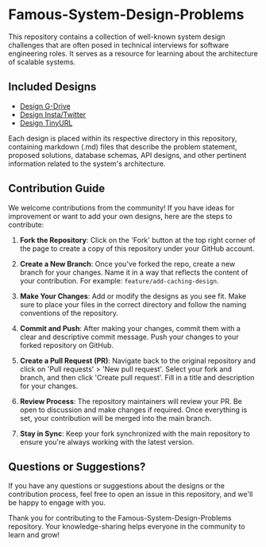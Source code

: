 # Famous-System-Design-Problems

This repository contains a collection of well-known system design challenges that are often posed in technical interviews for software engineering roles. It serves as a resource for learning about the architecture of scalable systems.

## Included Designs

- [Design G-Drive](https://github.com/khansamad99/System-Design-Questions-for-Interview/blob/main/Design%20G-Drive/design.md)
- [Design Insta/Twitter](https://github.com/khansamad99/System-Design-Questions-for-Interview/blob/main/Design%20Insta/Twitter/design.md)
- [Design TinyURL](https://github.com/khansamad99/System-Design-Questions-for-Interview/blob/main/Design%20TinyURL/design.md)

Each design is placed within its respective directory in this repository, containing markdown (.md) files that describe the problem statement, proposed solutions, database schemas, API designs, and other pertinent information related to the system's architecture.

## Contribution Guide

We welcome contributions from the community! If you have ideas for improvement or want to add your own designs, here are the steps to contribute:

1. **Fork the Repository**: Click on the 'Fork' button at the top right corner of the page to create a copy of this repository under your GitHub account.

2. **Create a New Branch**: Once you've forked the repo, create a new branch for your changes. Name it in a way that reflects the content of your contribution. For example: `feature/add-caching-design`.

3. **Make Your Changes**: Add or modify the designs as you see fit. Make sure to place your files in the correct directory and follow the naming conventions of the repository.

4. **Commit and Push**: After making your changes, commit them with a clear and descriptive commit message. Push your changes to your forked repository on GitHub.

5. **Create a Pull Request (PR)**: Navigate back to the original repository and click on 'Pull requests' > 'New pull request'. Select your fork and branch, and then click 'Create pull request'. Fill in a title and description for your changes.

6. **Review Process**: The repository maintainers will review your PR. Be open to discussion and make changes if required. Once everything is set, your contribution will be merged into the main branch.

7. **Stay in Sync**: Keep your fork synchronized with the main repository to ensure you're always working with the latest version.

## Questions or Suggestions?

If you have any questions or suggestions about the designs or the contribution process, feel free to open an issue in this repository, and we'll be happy to engage with you.

Thank you for contributing to the Famous-System-Design-Problems repository. Your knowledge-sharing helps everyone in the community to learn and grow!

